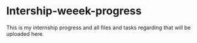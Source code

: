 # Intership-weeek-progress
This is my internship progress and all files and tasks regarding that will be uploaded here.
